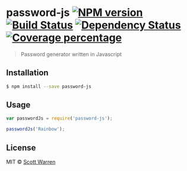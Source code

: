 # password-js [![NPM version][npm-image]][npm-url] [![Build Status][travis-image]][travis-url] [![Dependency Status][daviddm-image]][daviddm-url] [![Coverage percentage][coveralls-image]][coveralls-url]
> Password generator written in Javascript

## Installation

```sh
$ npm install --save password-js
```

## Usage

```js
var passwordJs = require('password-js');

passwordJs('Rainbow');
```
## License

MIT © [Scott Warren](s.cott.pw)


[npm-image]: https://badge.fury.io/js/password-js.svg
[npm-url]: https://npmjs.org/package/password-js
[travis-image]: https://travis-ci.org/scottwarren/password-js.svg?branch=master
[travis-url]: https://travis-ci.org/scottwarren/password-js
[daviddm-image]: https://david-dm.org/scottwarren/password-js.svg?theme=shields.io
[daviddm-url]: https://david-dm.org/scottwarren/password-js
[coveralls-image]: https://coveralls.io/repos/scottwarren/password-js/badge.svg
[coveralls-url]: https://coveralls.io/r/scottwarren/password-js
